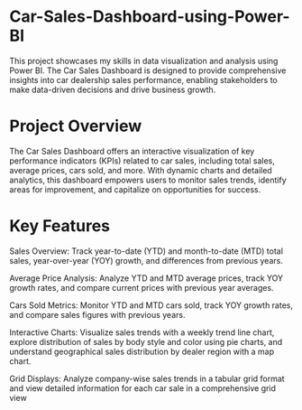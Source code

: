 # Car-Sales-Dashboard-using-Power-BI
This project showcases my skills in data visualization and analysis using Power BI. The Car Sales Dashboard is designed to provide comprehensive insights into car dealership sales performance, enabling stakeholders to make data-driven decisions and drive business growth.

# Project Overview
The Car Sales Dashboard offers an interactive visualization of key performance indicators (KPIs) related to car sales, including total sales, average prices, cars sold, and more. With dynamic charts and detailed analytics, this dashboard empowers users to monitor sales trends, identify areas for improvement, and capitalize on opportunities for success.

# Key Features
Sales Overview: Track year-to-date (YTD) and month-to-date (MTD) total sales, year-over-year (YOY) growth, and differences from previous years.

Average Price Analysis: Analyze YTD and MTD average prices, track YOY growth rates, and compare current prices with previous year averages.

Cars Sold Metrics: Monitor YTD and MTD cars sold, track YOY growth rates, and compare sales figures with previous years.

Interactive Charts: Visualize sales trends with a weekly trend line chart, explore distribution of sales by body style and color using pie charts, and understand 
geographical sales distribution by dealer region with a map chart.

Grid Displays: Analyze company-wise sales trends in a tabular grid format and view detailed information for each car sale in a comprehensive grid view
